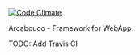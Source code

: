 [![Code Climate](https://codeclimate.com/github/iugu/arcabouco.png)](https://codeclimate.com/github/iugu/arcabouco)

Arcabouco - Framework for WebApp

TODO:
Add Travis CI
